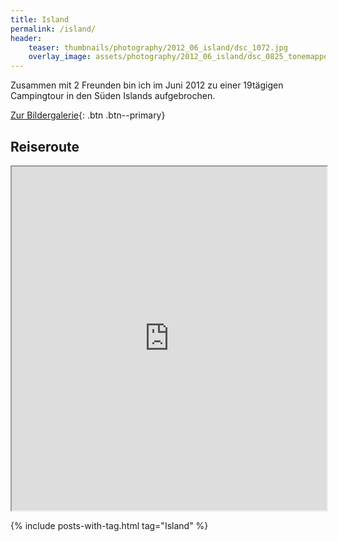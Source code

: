 ```yaml
---
title: Island
permalink: /island/
header:
    teaser: thumbnails/photography/2012_06_island/dsc_1072.jpg
    overlay_image: assets/photography/2012_06_island/dsc_0825_tonemapped.jpg
---
```


Zusammen mit 2 Freunden bin ich im Juni 2012 zu einer 19tägigen Campingtour in den Süden Islands aufgebrochen.

[Zur Bildergalerie](/photography/island-2012/){: .btn .btn--primary}

## Reiseroute
<iframe src="https://www.google.com/maps/d/u/0/embed?mid=1l9GsFIl_4JCTuQ_WnELbovhZ7g7mg7zI" width="100%" height="550px"></iframe>

{% include posts-with-tag.html tag="Island" %}